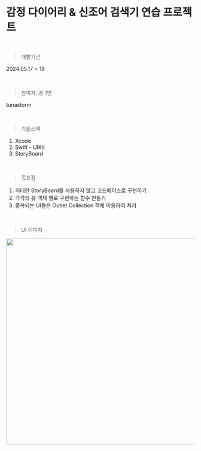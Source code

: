 # 감정 다이어리 & 신조어 검색기 연습 프로젝트
<br>

> 개발기간

2024.05.17 ~ 19

<br>

> 참여자: 총 1명

tunastorm

<br>

> 기술스택

1. Xcode
2. Swift - UIKit
3. StoryBoard

<br>

> 목표점

1. 최대한 StoryBoard를 사용하지 않고 코드베이스로 구현하기
2. 각각의 뷰 객체 별로 구현하는 함수 만들기
3. 중복되는 UI들은 Outlet Collection 객체 이용하여 처리

<br>

> UI 이미지

<img src="https://github.com/tunastorm/DiaryPractice/blob/tunastorm/EmotionDiary_UI.png"  width="800" height="550"/>
   
